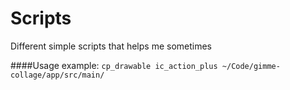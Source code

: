 Scripts
=======

Different simple scripts that helps me sometimes

####Usage example:
`cp_drawable ic_action_plus ~/Code/gimme-collage/app/src/main/`
